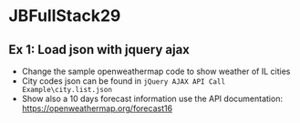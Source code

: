 # JBFullStack29

## Ex 1: Load json with jquery ajax

- Change the sample openweathermap code to show weather of IL cities 
- City codes json can be found in `jQuery AJAX API Call Example\city.list.json`
- Show also a 10 days forecast information use the API documentation: https://openweathermap.org/forecast16




